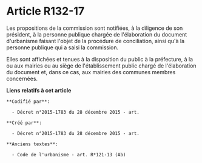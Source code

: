 # Article R132-17

Les propositions de la commission sont notifiées, à la diligence de son président, à la personne publique chargée de
l'élaboration du document d'urbanisme faisant l'objet de la procédure de conciliation, ainsi qu'à la personne publique qui a
saisi la commission.

Elles sont affichées et tenues à la disposition du public à la préfecture, à la ou aux mairies ou au siège de l'établissement
public chargé de l'élaboration du document et, dans ce cas, aux mairies des communes membres concernées.

**Liens relatifs à cet article**

	**Codifié par**:

	  - Décret n°2015-1783 du 28 décembre 2015 - art.

	**Créé par**:

	  - Décret n°2015-1783 du 28 décembre 2015 - art.

	**Anciens textes**:

	  - Code de l'urbanisme - art. R*121-13 (Ab)
